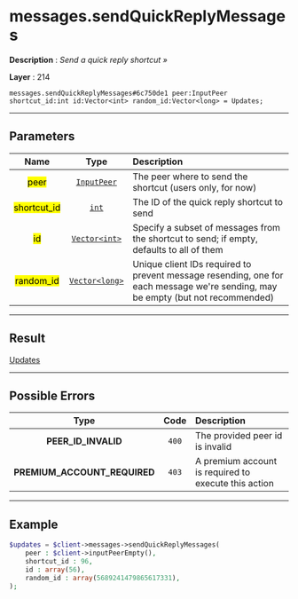 # messages.sendQuickReplyMessages

**Description** : *Send a quick reply shortcut &raquo;*

**Layer** : 214

```tl
messages.sendQuickReplyMessages#6c750de1 peer:InputPeer shortcut_id:int id:Vector<int> random_id:Vector<long> = Updates;
```

---

## Parameters

| Name | Type | Description |
| :---: | :---: | :--- |
| <mark>peer</mark> | [`InputPeer`](type/InputPeer) | The peer where to send the shortcut (users only, for now) |
| <mark>shortcut_id</mark> | [`int`](type/int) | The ID of the quick reply shortcut to send |
| <mark>id</mark> | [`Vector<int>`](type/int) | Specify a subset of messages from the shortcut to send; if empty, defaults to all of them |
| <mark>random_id</mark> | [`Vector<long>`](type/long) | Unique client IDs required to prevent message resending, one for each message we're sending, may be empty (but not recommended) |

---

## Result

[Updates](type/Updates)

---

## Possible Errors

| Type | Code | Description |
| :---: | :---: | :--- |
| **PEER_ID_INVALID** | `400` | The provided peer id is invalid |
| **PREMIUM_ACCOUNT_REQUIRED** | `403` | A premium account is required to execute this action |

---

## Example

```php
$updates = $client->messages->sendQuickReplyMessages(
	peer : $client->inputPeerEmpty(),
	shortcut_id : 96,
	id : array(56),
	random_id : array(5689241479865617331),
);
```